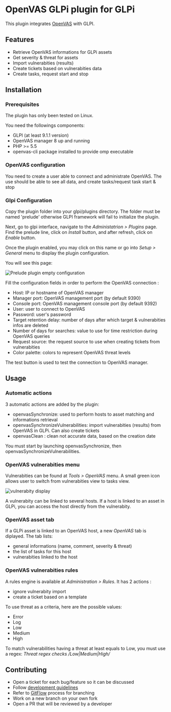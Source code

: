# OpenVAS GLPi plugin for GLPi

This plugin integrates [OpenVAS](https://www.openvas.org/) with GLPI.

## Features

* Retrieve OpenVAS informations for GLPi assets
* Get severity & threat for assets
* Import vulnerabities (results)
* Create tickets based on vulnerabities data
* Create tasks, request start and stop

## Installation

### Prerequisites

The plugin has only been tested on Linux.

You need the followings components:
- GLPI (at least 9.1.1 version)
- OpenVAS manager 8 up and running
- PHP >= 5.5
- openvas-cli package installed to provide omp executable

### OpenVAS configuration

You need to create a user able to connect and administrate OpenVAS.
The use should be able to see all data, and create tasks/request task start & stop  

### Glpi Configuration

Copy the plugin folder into your glpi/plugins directory.
The folder must be named 'prelude' otherwise GLPI framework will fail to initialize the plugin.

Next, go to glpi interface, navigate to the _Administatrion > Plugins_ page.
Find the prelude line, click on _Install_ button, and after refresh, click on _Enable_ button.

Once the plugin enabled, you may click on this name or go into _Setup > General_ menu to display the plugin configuration.

You will see this page:

![Prelude plugin empty configuration](https://raw.githubusercontent.com/pluginsGLPI/openvas/develop/screenshots/config.png)

Fill the configuration fields in order to perform the OpenVAS connection :

* Host: IP or hostname of OpenVAS manager
* Manager port: OpenVAS management port (by default 9390)
* Console port: OpenVAS management console port (by default 9392)
* User: user to connect to OpenVAS
* Password: user's password
* Target retention delay: number of days after which target & vulnerabities infos are deleted
* Number of days for searches: value to use for time restriction during OpenVAS queries
* Request source: the request source to use when creating tickets from vulnerabities
* Color palette: colors to represent OpenVAS threat levels

The test button is used to test the connection to OpenVAS manager.

## Usage

### Automatic actions

3 automatic actions are added by the plugin:

* openvasSynchronize: used to perform hosts to asset matching and informations retrieval
* openvasSynchronizeVulnerabilities: import vulnerabities (results) from OpenVAS in GLPi. Can also create tickets
* openvasClean : clean not accurate data, based on the creation date

You must start by launching openvasSynchronize, then openvasSynchronizeVulnerabilities.

### OpenVAS vulnerabities menu

Vulnerabities can be found at  _Tools > OpenVAS_ menu.
A small green icon allows user to switch from vulnerabities view to tasks view.

![vulnerabity display](https://raw.githubusercontent.com/pluginsGLPI/openvas/develop/screenshots/vulnerability.png)

A vulnerabity can be linked to several hosts.
If a host is linked to an asset in GLPi, you can access the host directly from the vulnerabity.

### OpenVAS asset tab

If a GLPi asset is linked to an OpenVAS host, a new _OpenVAS_ tab is diplayed.
The tab lists:

* general informations (name, comment, severity & threat)
* the list of tasks for this host
* vulnerabities linked to the host

### OpenVAS vulnerabities rules

A rules engine is available at _Administration > Rules_.
It has 2 actions :

* ignore vulnerabity import
* create a ticket based on a template

To use threat as a criteria, here are the possible values:

* Error
* Log
* Low
* Medium
* High

To match vulnerabilities having a threat at least equals to Low, you must use a regex:
_Threat regex checks /Low|Medium|High/_

## Contributing

* Open a ticket for each bug/feature so it can be discussed
* Follow [development guidelines](http://glpi-developer-documentation.readthedocs.io/en/latest/plugins.html)
* Refer to [GitFlow](http://git-flow.readthedocs.io/) process for branching
* Work on a new branch on your own fork
* Open a PR that will be reviewed by a developer
